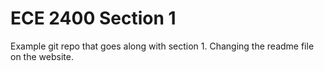
ECE 2400 Section 1
==========================================================================

Example git repo that goes along with section 1.
Changing the readme file on the website.
